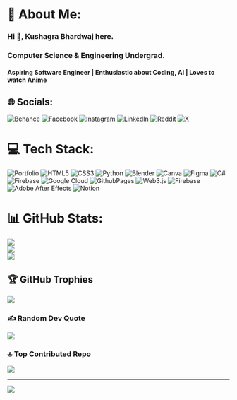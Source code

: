 # 💫 About Me:
### Hi 👋, Kushagra Bhardwaj here.
### Computer Science \& Engineering Undergrad.

#### Aspiring Software Engineer | Enthusiastic about Coding, AI | Loves to watch Anime


## 🌐 Socials:
[![Behance](https://img.shields.io/badge/Behance-1769ff?logo=behance&logoColor=white)](https://www.behance.net/kushagrbhardwa4) [![Facebook](https://img.shields.io/badge/Facebook-%231877F2.svg?logo=Facebook&logoColor=white)](https://www.facebook.com/profile.php?id=100090673752770) [![Instagram](https://img.shields.io/badge/Instagram-%23E4405F.svg?logo=Instagram&logoColor=white)](https://www.instagram.com/_kushagra.bdj/) [![LinkedIn](https://img.shields.io/badge/LinkedIn-%230077B5.svg?logo=linkedin&logoColor=white)](https://www.linkedin.com/in/kush2012bhardwaj/) [![Reddit](https://img.shields.io/badge/Reddit-%23FF4500.svg?logo=Reddit&logoColor=white)](https://www.reddit.com/user/Maleficent_Emu3075/) [![X](https://img.shields.io/badge/X-black.svg?logo=X&logoColor=white)](https://x.com/Kushagr05740777) 

# 💻 Tech Stack:
![Portfolio](https://img.shields.io/badge/Portfolio-%23000000.svg?style=for-the-badge&logo=firefox&logoColor=#FF7139) ![HTML5](https://img.shields.io/badge/html5-%23E34F26.svg?style=for-the-badge&logo=html5&logoColor=white) ![CSS3](https://img.shields.io/badge/css3-%231572B6.svg?style=for-the-badge&logo=css3&logoColor=white) ![Python](https://img.shields.io/badge/python-3670A0?style=for-the-badge&logo=python&logoColor=ffdd54) ![Blender](https://img.shields.io/badge/blender-%23F5792A.svg?style=for-the-badge&logo=blender&logoColor=white) ![Canva](https://img.shields.io/badge/Canva-%2300C4CC.svg?style=for-the-badge&logo=Canva&logoColor=white) ![Figma](https://img.shields.io/badge/figma-%23F24E1E.svg?style=for-the-badge&logo=figma&logoColor=white) ![C#](https://img.shields.io/badge/c%23-%23239120.svg?style=for-the-badge&logo=csharp&logoColor=white) ![Firebase](https://img.shields.io/badge/firebase-%23039BE5.svg?style=for-the-badge&logo=firebase) ![Google Cloud](https://img.shields.io/badge/GoogleCloud-%234285F4.svg?style=for-the-badge&logo=google-cloud&logoColor=white) ![GithubPages](https://img.shields.io/badge/github%20pages-121013?style=for-the-badge&logo=github&logoColor=white) ![Web3.js](https://img.shields.io/badge/web3.js-F16822?style=for-the-badge&logo=web3.js&logoColor=white) ![Firebase](https://img.shields.io/badge/firebase-a08021?style=for-the-badge&logo=firebase&logoColor=ffcd34) ![Adobe After Effects](https://img.shields.io/badge/Adobe%20After%20Effects-9999FF.svg?style=for-the-badge&logo=Adobe%20After%20Effects&logoColor=white) ![Notion](https://img.shields.io/badge/Notion-%23000000.svg?style=for-the-badge&logo=notion&logoColor=white)
# 📊 GitHub Stats:
![](https://github-readme-stats.vercel.app/api?username=CoderInProgress-CSE&theme=blue-green&hide_border=true&include_all_commits=false&count_private=false)<br/>
![](https://github-readme-streak-stats.herokuapp.com/?user=CoderInProgress-CSE&theme=blue-green&hide_border=true)<br/>
![](https://github-readme-stats.vercel.app/api/top-langs/?username=CoderInProgress-CSE&theme=blue-green&hide_border=true&include_all_commits=false&count_private=false&layout=compact)

## 🏆 GitHub Trophies
![](https://github-profile-trophy.vercel.app/?username=CoderInProgress-CSE&theme=blue-green&no-frame=true&no-bg=true&margin-w=4)

### ✍️ Random Dev Quote
![](https://quotes-github-readme.vercel.app/api?type=horizontal&theme=tokyonight)

### 🔝 Top Contributed Repo
![](https://github-contributor-stats.vercel.app/api?username=CoderInProgress-CSE&limit=5&theme=blue-green&combine_all_yearly_contributions=true)

---
[![](https://visitcount.itsvg.in/api?id=CoderInProgress-CSE&icon=10&color=1)](https://visitcount.itsvg.in)

<!-- Proudly created with GPRM ( https://gprm.itsvg.in ) -->
